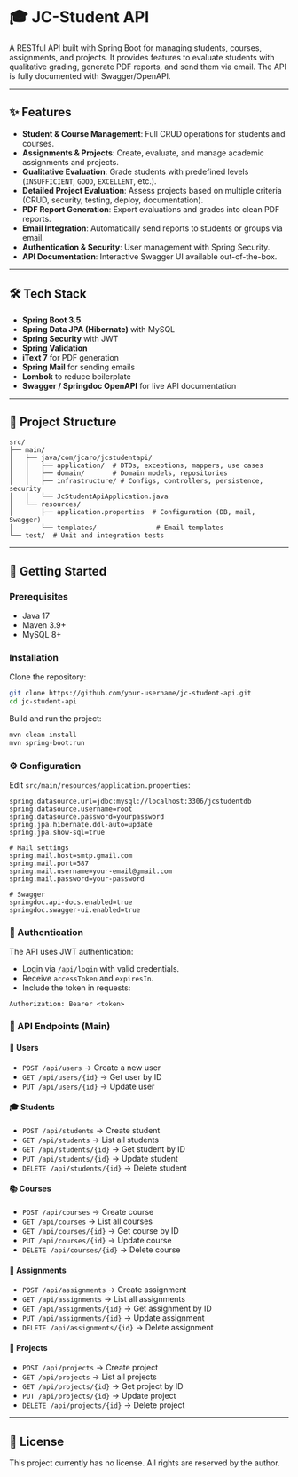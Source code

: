 # 🎓 JC-Student API

A RESTful API built with Spring Boot for managing students, courses, assignments, and projects. It provides features to evaluate students with qualitative grading, generate PDF reports, and send them via email. The API is fully documented with Swagger/OpenAPI.

---

## ✨ Features
- **Student & Course Management**: Full CRUD operations for students and courses.
- **Assignments & Projects**: Create, evaluate, and manage academic assignments and projects.
- **Qualitative Evaluation**: Grade students with predefined levels (`INSUFFICIENT`, `GOOD`, `EXCELLENT`, etc.).
- **Detailed Project Evaluation**: Assess projects based on multiple criteria (CRUD, security, testing, deploy, documentation).
- **PDF Report Generation**: Export evaluations and grades into clean PDF reports.
- **Email Integration**: Automatically send reports to students or groups via email.
- **Authentication & Security**: User management with Spring Security.
- **API Documentation**: Interactive Swagger UI available out-of-the-box.

---

## 🛠️ Tech Stack

- **Spring Boot 3.5**
- **Spring Data JPA (Hibernate)** with MySQL
- **Spring Security** with JWT
- **Spring Validation**
- **iText 7** for PDF generation
- **Spring Mail** for sending emails
- **Lombok** to reduce boilerplate
- **Swagger / Springdoc OpenAPI** for live API documentation

---

## 📂 Project Structure
```
src/
├── main/
│   ├── java/com/jcaro/jcstudentapi/
│   │   ├── application/  # DTOs, exceptions, mappers, use cases
│   │   ├── domain/       # Domain models, repositories
│   │   ├── infrastructure/ # Configs, controllers, persistence, security
│   │   └── JcStudentApiApplication.java
│   └── resources/
│       ├── application.properties  # Configuration (DB, mail, Swagger)
│       └── templates/               # Email templates
└── test/  # Unit and integration tests
```

---

## 🚀 Getting Started

### Prerequisites
- Java 17  
- Maven 3.9+  
- MySQL 8+

### Installation

Clone the repository:
```bash
git clone https://github.com/your-username/jc-student-api.git
cd jc-student-api
```

Build and run the project:
```bash
mvn clean install
mvn spring-boot:run
```

### ⚙️ Configuration

Edit `src/main/resources/application.properties`:
```properties
spring.datasource.url=jdbc:mysql://localhost:3306/jcstudentdb
spring.datasource.username=root
spring.datasource.password=yourpassword
spring.jpa.hibernate.ddl-auto=update
spring.jpa.show-sql=true

# Mail settings
spring.mail.host=smtp.gmail.com
spring.mail.port=587
spring.mail.username=your-email@gmail.com
spring.mail.password=your-password

# Swagger
springdoc.api-docs.enabled=true
springdoc.swagger-ui.enabled=true
```

### 🔑 Authentication

The API uses JWT authentication:

- Login via `/api/login` with valid credentials.
- Receive `accessToken` and `expiresIn`.
- Include the token in requests:
```
Authorization: Bearer <token>
```

### 📌 API Endpoints (Main)

#### 👤 Users
- `POST /api/users` → Create a new user  
- `GET /api/users/{id}` → Get user by ID  
- `PUT /api/users/{id}` → Update user  

#### 🎓 Students
- `POST /api/students` → Create student  
- `GET /api/students` → List all students  
- `GET /api/students/{id}` → Get student by ID  
- `PUT /api/students/{id}` → Update student  
- `DELETE /api/students/{id}` → Delete student  

#### 📚 Courses
- `POST /api/courses` → Create course  
- `GET /api/courses` → List all courses  
- `GET /api/courses/{id}` → Get course by ID  
- `PUT /api/courses/{id}` → Update course  
- `DELETE /api/courses/{id}` → Delete course  

#### 📝 Assignments
- `POST /api/assignments` → Create assignment  
- `GET /api/assignments` → List all assignments  
- `GET /api/assignments/{id}` → Get assignment by ID  
- `PUT /api/assignments/{id}` → Update assignment  
- `DELETE /api/assignments/{id}` → Delete assignment  

#### 📂 Projects
- `POST /api/projects` → Create project  
- `GET /api/projects` → List all projects  
- `GET /api/projects/{id}` → Get project by ID  
- `PUT /api/projects/{id}` → Update project  
- `DELETE /api/projects/{id}` → Delete project  

---

## 📄 License

This project currently has no license. All rights are reserved by the author.

